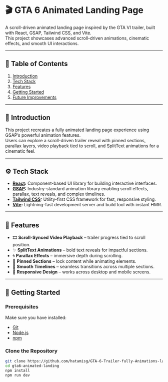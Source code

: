# 🎬 GTA 6 Animated Landing Page

A scroll-driven animated landing page inspired by the GTA VI trailer, built with React, GSAP, Tailwind CSS, and Vite.  
This project showcases advanced scroll-driven animations, cinematic effects, and smooth UI interactions.

---

## 📑 Table of Contents
1. [Introduction](#introduction)  
2. [Tech Stack](#tech-stack)  
3. [Features](#features)  
4. [Getting Started](#getting-started)  
5. [Future Improvements](#future-improvements)  

---

## 🤖 Introduction

This project recreates a fully animated landing page experience using GSAP’s powerful animation features.  
Users can explore a scroll-driven trailer reveal with pinned sections, parallax layers, video playback tied to scroll, and SplitText animations for a cinematic feel.

---

## ⚙️ Tech Stack

- **[React](https://react.dev/):** Component-based UI library for building interactive interfaces.  
- **[GSAP](https://gsap.com/):** Industry-standard animation library enabling scroll effects, parallax, text reveals, and complex timelines.  
- **[Tailwind CSS](https://tailwindcss.com/):** Utility-first CSS framework for fast, responsive styling.  
- **[Vite](https://vitejs.dev/):** Lightning-fast development server and build tool with instant HMR.  

---

## 🔋 Features

- 🎞️ **Scroll-Synced Video Playback** – trailer progress tied to scroll position.  
- ✨ **SplitText Animations** – bold text reveals for impactful sections.  
- 🌀 **Parallax Effects** – immersive depth during scrolling.  
- 📌 **Pinned Sections** – lock content while animating elements.  
- 🎯 **Smooth Timelines** – seamless transitions across multiple sections.  
- 📱 **Responsive Design** – works across desktop and mobile screens.  

---

## 🚀 Getting Started

### Prerequisites
Make sure you have installed:
- [Git](https://git-scm.com/)  
- [Node.js](https://nodejs.org/)  
- [npm](https://www.npmjs.com/)  

### Clone the Repository
```bash
git clone https://github.com/hatamisg/GTA-6-Trailer-fully-Animations-landing-page.git
cd gta6-animated-landing
npm install
npm run dev
```
